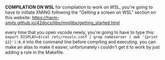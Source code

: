 **COMPILATION ON WSL**
for compilation to work on WSL, you're going to have to initiate XMING following the 
"Getting a screen on WSL" section on this website: https://harm-smits.github.io/42docs/libs/minilibx/getting_started.html

every time that you open vscode newly, you're going to have to type this:
`export DISPLAY=$(cat /etc/resolv.conf | grep nameserver | awk '{print $2}'):0.0`
into the command line before compiling and executing. 
you can make an alias to make it easier, unfortunately i couldn't get it to work
by just adding a rule in the Makefile.
